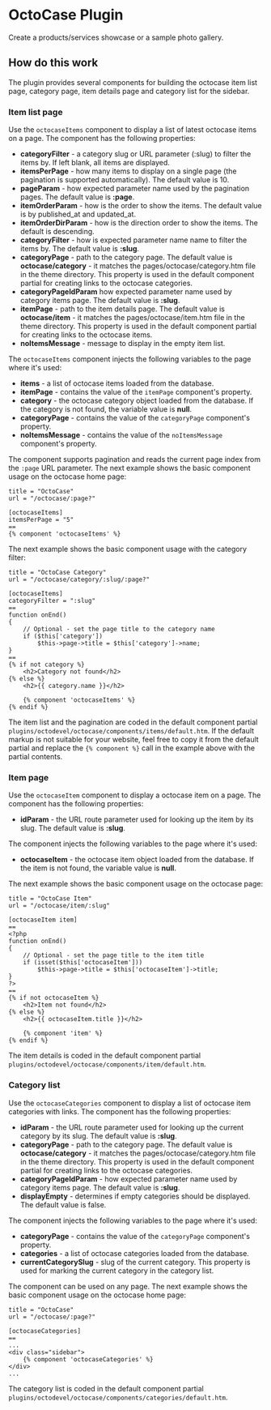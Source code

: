 # OctoCase Plugin

Create a products/services showcase or a sample photo gallery.

## How do this work

The plugin provides several components for building the octocase item list page, category page, item details page and category list for the sidebar.

### Item list page

Use the `octocaseItems` component to display a list of latest octocase items on a page. The component has the following properties:

* **categoryFilter** - a category slug or URL parameter (:slug) to filter the items by. If left blank, all items are displayed.
* **itemsPerPage** - how many items to display on a single page (the pagination is supported automatically). The default value is 10.
* **pageParam** - how expected parameter name used by the pagination pages. The default value is **:page**.
* **itemOrderParam** - how is the order to show the items. The default value is by published_at and updated_at.
* **itemOrderDirParam** - how is the direction order to show the items. The default is descending.
* **categoryFilter** - how is expected parameter name name to filter the items by. The default value is **:slug**.
* **categoryPage** - path to the category page. The default value is **octocase/category** - it matches the pages/octocase/category.htm file in the theme directory. This property is used in the default component partial for creating links to the octocase categories.
* **categoryPageIdParam** how expected parameter name used by category items page. The default value is **:slug**.
* **itemPage** - path to the item details page. The default value is **octocase/item** - it matches the pages/octocase/item.htm file in the theme directory. This property is used in the default component partial for creating links to the octocase items.
* **noItemsMessage** - message to display in the empty item list.

The `octocaseItems` component injects the following variables to the page where it's used:

* **items** - a list of octocase items loaded from the database.
* **itemPage** - contains the value of the `itemPage` component's property.
* **category** - the octocase category object loaded from the database. If the category is not found, the variable value is **null**.
* **categoryPage** - contains the value of the `categoryPage` component's property.
* **noItemsMessage** - contains the value of the `noItemsMessage` component's property.

The component supports pagination and reads the current page index from the `:page` URL parameter. The next example shows the basic component usage on the octocase home page:

    title = "OctoCase"
    url = "/octocase/:page?"

    [octocaseItems]
    itemsPerPage = "5"
    ==
    {% component 'octocaseItems' %}

The next example shows the basic component usage with the category filter:

    title = "OctoCase Category"
    url = "/octocase/category/:slug/:page?"

    [octocaseItems]
    categoryFilter = ":slug"
    ==
    function onEnd()
    {
        // Optional - set the page title to the category name
        if ($this['category'])
            $this->page->title = $this['category']->name;
    }
    ==
    {% if not category %}
        <h2>Category not found</h2>
    {% else %}
        <h2>{{ category.name }}</h2>

        {% component 'octocaseItems' %}
    {% endif %}

The item list and the pagination are coded in the default component partial `plugins/octodevel/octocase/components/items/default.htm`. If the default markup is not suitable for your website, feel free to copy it from the default partial and replace the `{% component %}` call in the example above with the partial contents.

### Item page

Use the `octocaseItem` component to display a octocase item on a page. The component has the following properties:

* **idParam** - the URL route parameter used for looking up the item by its slug. The default value is **:slug**.

The component injects the following variables to the page where it's used:

* **octocaseItem** - the octocase item object loaded from the database. If the item is not found, the variable value is **null**.

The next example shows the basic component usage on the octocase page:

    title = "OctoCase Item"
    url = "/octocase/item/:slug"

    [octocaseItem item]
    ==
    <?php
    function onEnd()
    {
        // Optional - set the page title to the item title
        if (isset($this['octocaseItem']))
            $this->page->title = $this['octocaseItem']->title;
    }
    ?>
    ==
    {% if not octocaseItem %}
        <h2>Item not found</h2>
    {% else %}
        <h2>{{ octocaseItem.title }}</h2>

        {% component 'item' %}
    {% endif %}

The item details is coded in the default component partial `plugins/octodevel/octocase/components/item/default.htm`.

### Category list

Use the `octocaseCategories` component to display a list of octocase item categories with links. The component has the following properties:

* **idParam** - the URL route parameter used for looking up the current category by its slug. The default value is **:slug**.
* **categoryPage** - path to the category page. The default value is **octocase/category** - it matches the pages/octocase/category.htm file in the theme directory. This property is used in the default component partial for creating links to the octocase categories.
* **categoryPageIdParam** - how expected parameter name used by category items page. The default value is **:slug**.
* **displayEmpty** - determines if empty categories should be displayed. The default value is false.

The component injects the following variables to the page where it's used:

* **categoryPage** - contains the value of the `categoryPage` component's property.
* **categories** - a list of octocase categories loaded from the database.
* **currentCategorySlug** - slug of the current category. This property is used for marking the current category in the category list.

The component can be used on any page. The next example shows the basic component usage on the octocase home page:

    title = "OctoCase"
    url = "/octocase/:page?"

    [octocaseCategories]
    ==
    ...
    <div class="sidebar">
        {% component 'octocaseCategories' %}
    </div>
    ...

The category list is coded in the default component partial `plugins/octodevel/octocase/components/categories/default.htm`.